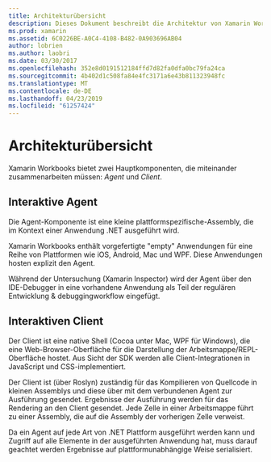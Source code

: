 ```yaml
---
title: Architekturübersicht
description: Dieses Dokument beschreibt die Architektur von Xamarin Workbooks, überprüfen, wie die interaktive Agent und die interaktiven Client zusammenarbeiten.
ms.prod: xamarin
ms.assetid: 6C0226BE-A0C4-4108-B482-0A903696AB04
author: lobrien
ms.author: laobri
ms.date: 03/30/2017
ms.openlocfilehash: 352e8d0191512184ffd7d82fa0dfa0bc79fa24ca
ms.sourcegitcommit: 4b402d1c508fa84e4fc3171a6e43b811323948fc
ms.translationtype: MT
ms.contentlocale: de-DE
ms.lasthandoff: 04/23/2019
ms.locfileid: "61257424"
---
```

# <a name="architecture-overview"></a>Architekturübersicht

Xamarin Workbooks bietet zwei Hauptkomponenten, die miteinander zusammenarbeiten müssen: _Agent_ und _Client_.

## <a name="interactive-agent"></a>Interaktive Agent

Die Agent-Komponente ist eine kleine plattformspezifische-Assembly, die im Kontext einer Anwendung .NET ausgeführt wird.

Xamarin Workbooks enthält vorgefertigte "empty" Anwendungen für eine Reihe von Plattformen wie iOS, Android, Mac und WPF. Diese Anwendungen hosten explizit den Agent.

Während der Untersuchung (Xamarin Inspector) wird der Agent über den IDE-Debugger in eine vorhandene Anwendung als Teil der regulären Entwicklung & debuggingworkflow eingefügt.

## <a name="interactive-client"></a>Interaktiven Client

Der Client ist eine native Shell (Cocoa unter Mac, WPF für Windows), die eine Web-Browser-Oberfläche für die Darstellung der Arbeitsmappe/REPL-Oberfläche hostet. Aus Sicht der SDK werden alle Client-Integrationen in JavaScript und CSS-implementiert.

Der Client ist (über Roslyn) zuständig für das Kompilieren von Quellcode in kleinen Assemblys und diese über mit dem verbundenen Agent zur Ausführung gesendet. Ergebnisse der Ausführung werden für das Rendering an den Client gesendet. Jede Zelle in einer Arbeitsmappe führt zu einer Assembly, die auf die Assembly der vorherigen Zelle verweist.

Da ein Agent auf jede Art von .NET Plattform ausgeführt werden kann und Zugriff auf alle Elemente in der ausgeführten Anwendung hat, muss darauf geachtet werden Ergebnisse auf plattformunabhängige Weise serialisiert.
